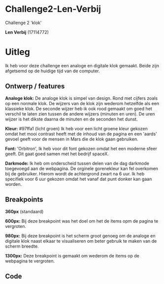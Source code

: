 # Challenge2-Len-Verbij
 Challenge 2 'klok'
 
 **Len Verbij** (17114772)
 
 # Uitleg
 Ik heb voor deze challenge een analoge en digitale klok gemaakt. Beide zijn afgetsemd op de huidige tijd van de computer.
 
 ## Ontwerp / features
 
 **Analoge klok:** De analoge klok is simpel van design. Rond met cijfers zoals op een normale klok. De wijzers van de klok zijn wederom hetzelfde als een klassieke klok. De seconde wijzer heb ik ook rood gemaakt om goed het verschil te laten zien tussen de andere wijzers (minuten en uren). De uren wijzer is het dikste daarna de minuten en de seconden het dunst. 
 
 **Kleur:** #97ffa1 (licht groen) Ik heb voor een licht groene kleur gekozen omdat het mooi contrast heeft met de inhoud van de pagina en een 'aards' gevoel geeft voor de mensen in Mars die de klok gaan gebruiken.
 
 **Font:** 'Orbitron', Ik heb voor dit font gekozen omdat het een moderne sfeer geeft. Dit gaat goed samen met het bedrijf spaceX.
 
 **Darkmode:** Ik heb om onderscheid tussen delen van de dag darkmode toegevoegd aan de webpagina. De orginele gorenekleur kan fel overkomen bij de gebruiker. Hierom wordt de achtergrond zwart na 6 uur. Ik heb specifiek voor 6 uur gekozen omdat het vanaf dat punt donker kan gaan worden.
 
 ## Breakpoints
 
**360px** (standaard)

**600px:** Bij deze breakpoint was het doel om het de items opm de pagina te vergroten.

**980px:** Bij deze breakpoint is het scherm groot genoeg om de analoge en digitale klok naast elkaar te visualiseren om beter gebruik te maken van de scherm breedte.

**1300px:** Deze breakpoint is gemaakt om wederom de items op de webpagina te vergroten.
 
  ## Code
  
  
